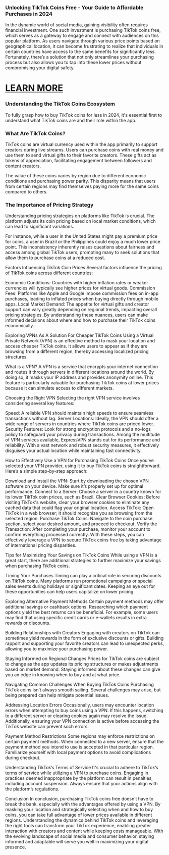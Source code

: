 <h3>Unlocking TikTok Coins Free - Your Guide to Affordable Purchases in 2024</h3>
In the dynamic world of social media, gaining visibility often requires financial investment. One such investment is purchasing TikTok coins free, which serves as a gateway to engage and connect with audiences on this popular platform. As users navigate through various price points based on geographical location, it can become frustrating to realize that individuals in certain countries have access to the same benefits for significantly less. Fortunately, there’s a solution that not only streamlines your purchasing process but also allows you to tap into these lower prices without compromising your digital safety.

<h1><a href="https://sites.google.com/view/unlockingtiktokcoinsfreeyourgu/">LEARN MORE</a></h1>

<h3>Understanding the TikTok Coins Ecosystem</h3>
To fully grasp how to buy TikTok coins for less in 2024, it's essential first to understand what TikTok coins are and their role within the app.

<h3>What Are TikTok Coins?</h3>
TikTok coins are virtual currency used within the app primarily to support creators during live streams. Users can purchase coins with real money and use them to send virtual gifts to their favorite creators. These gifts act as tokens of appreciation, facilitating engagement between followers and content creators.

The value of these coins varies by region due to different economic conditions and purchasing power parity. This disparity means that users from certain regions may find themselves paying more for the same coins compared to others.

<h3>The Importance of Pricing Strategy</h3>
Understanding pricing strategies on platforms like TikTok is crucial. The platform adjusts its coin pricing based on local market conditions, which can lead to significant variations.

For instance, while a user in the United States might pay a premium price for coins, a user in Brazil or the Philippines could enjoy a much lower price point. This inconsistency inherently raises questions about fairness and access among global TikTok users, prompting many to seek solutions that allow them to purchase coins at a reduced cost.

Factors Influencing TikTok Coin Prices
Several factors influence the pricing of TikTok coins across different countries:

Economic Conditions: Countries with higher inflation rates or weaker currencies will typically see higher prices for virtual goods.
Commission Fees: Platforms like Apple and Google impose commission fees on in-app purchases, leading to inflated prices when buying directly through mobile apps.
Local Market Demand: The appetite for virtual gifts and creator support can vary greatly depending on regional trends, impacting overall pricing strategies.
By understanding these nuances, users can make informed decisions about where and how to purchase their TikTok coins economically.

Exploring VPNs As A Solution For Cheaper TikTok Coins
Using a Virtual Private Network (VPN) is an effective method to mask your location and access cheaper TikTok coins. It allows users to appear as if they are browsing from a different region, thereby accessing localized pricing structures.

What is a VPN?
A VPN is a service that encrypts your internet connection and routes it through servers in different locations around the world. By doing so, it masks your IP address and provides anonymity online. This feature is particularly valuable for purchasing TikTok coins at lower prices because it can simulate access to different markets.

Choosing the Right VPN
Selecting the right VPN service involves considering several key features:

Speed: A reliable VPN should maintain high speeds to ensure seamless transactions without lag.
Server Locations: Ideally, the VPN should offer a wide range of servers in countries where TikTok coins are priced lower.
Security Features: Look for strong encryption protocols and a no-logs policy to safeguard your privacy during transactions.
Among the multitude of VPN services available, ExpressVPN stands out for its performance and reliability. With a vast network and robust security measures, it effectively disguises your actual location while maintaining fast connectivity.

How to Effectively Use a VPN for Purchasing TikTok Coins
Once you've selected your VPN provider, using it to buy TikTok coins is straightforward. Here’s a simple step-by-step approach:

Download and Install the VPN: Start by downloading the chosen VPN software on your device. Make sure it’s properly set up for optimal performance.
Connect to a Server: Choose a server in a country known for its lower TikTok coin prices, such as Brazil.
Clear Browser Cookies: Before visiting TikTok's website, clear your browser cookies to eliminate any cached data that could flag your original location.
Access TikTok: Open TikTok in a web browser; it should recognize you as browsing from the selected region.
Purchase TikTok Coins: Navigate to the coin purchase section, select your desired amount, and proceed to checkout.
Verify the Transaction: After completing your purchase, monitor your account to confirm everything processed correctly.
With these steps, you can effectively leverage a VPN to secure TikTok coins free by taking advantage of international pricing disparities.

Tips for Maximizing Your Savings on TikTok Coins
While using a VPN is a great start, there are additional strategies to further maximize your savings when purchasing TikTok coins.

Timing Your Purchases
Timing can play a critical role in securing discounts on TikTok coins. Many platforms run promotional campaigns or special sales events during holidays or significant dates. Keeping an eye out for these opportunities can help users capitalize on lower pricing.

Exploring Alternative Payment Methods
Certain payment methods may offer additional savings or cashback options. Researching which payment options yield the best returns can be beneficial. For example, some users may find that using specific credit cards or e-wallets results in extra rewards or discounts.

Building Relationships with Creators
Engaging with creators on TikTok can sometimes yield rewards in the form of exclusive discounts or gifts. Building rapport and supporting your favorite creators can lead to unexpected perks, allowing you to maximize your purchasing power.

Staying Informed on Regional Changes
Prices for TikTok coins are subject to change as the app updates its pricing structures or makes adjustments based on market demand. Staying informed about these changes can give you an edge in knowing when to buy and at what price.

Navigating Common Challenges When Buying TikTok Coins
Purchasing TikTok coins isn’t always smooth sailing. Several challenges may arise, but being prepared can help mitigate potential issues.

Addressing Location Errors
Occasionally, users may encounter location errors when attempting to buy coins using a VPN. If this happens, switching to a different server or clearing cookies again may resolve the issue. Additionally, ensuring your VPN connection is active before accessing the TikTok website can prevent such errors.

Payment Method Restrictions
Some regions may enforce restrictions on certain payment methods. When connected to a new server, ensure that the payment method you intend to use is accepted in that particular region. Familiarize yourself with local payment options to avoid complications during checkout.

Understanding TikTok’s Terms of Service
It's crucial to adhere to TikTok’s terms of service while utilizing a VPN to purchase coins. Engaging in practices deemed inappropriate by the platform can result in penalties, including account suspension. Always ensure that your actions align with the platform’s regulations.

Conclusion
In conclusion, purchasing TikTok coins free doesn’t have to break the bank, especially with the advantages offered by using a VPN. By masking your location and strategically selecting when and how to buy coins, you can take full advantage of lower prices available in different regions. Understanding the dynamics behind TikTok coins and leveraging the right tools can transform your TikTok experience, enabling greater interaction with creators and content while keeping costs manageable. With the evolving landscape of social media and consumer behavior, staying informed and adaptable will serve you well in maximizing your digital presence.
